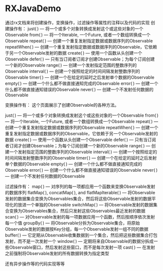 # RXJavaDemo
通过rx文档来将创建操作，变换操作，过滤操作等属性的注释以及代码的实现
创建操作有：
just( ) — 将一个或多个对象转换成发射这个或这些对象的一个Observable
from( ) — 将一个Iterable, 一个Future, 或者一个数组转换成一个Observable
repeat( ) — 创建一个重复发射指定数据或数据序列的Observable
repeatWhen( ) — 创建一个重复发射指定数据或数据序列的Observable，它依赖于另一个Observable发射的数据
create( ) — 使用一个函数从头创建一个Observable
defer( ) — 只有当订阅者订阅才创建Observable；为每个订阅创建一个新的Observable
range( ) — 创建一个发射指定范围的整数序列的Observable
interval( ) — 创建一个按照给定的时间间隔发射整数序列的Observable
timer( ) — 创建一个在给定的延时之后发射单个数据的Observable
empty( ) — 创建一个什么都不做直接通知完成的Observable
error( ) — 创建一个什么都不做直接通知错误的Observable
never( ) — 创建一个不发射任何数据的Observable

变换操作有：
这个页面展示了创建Observable的各种方法。

just( ) — 将一个或多个对象转换成发射这个或这些对象的一个Observable
from( ) — 将一个Iterable, 一个Future, 或者一个数组转换成一个Observable
repeat( ) — 创建一个重复发射指定数据或数据序列的Observable
repeatWhen( ) — 创建一个重复发射指定数据或数据序列的Observable，它依赖于另一个Observable发射的数据
create( ) — 使用一个函数从头创建一个Observable
defer( ) — 只有当订阅者订阅才创建Observable；为每个订阅创建一个新的Observable
range( ) — 创建一个发射指定范围的整数序列的Observable
interval( ) — 创建一个按照给定的时间间隔发射整数序列的Observable
timer( ) — 创建一个在给定的延时之后发射单个数据的Observable
empty( ) — 创建一个什么都不做直接通知完成的Observable
error( ) — 创建一个什么都不做直接通知错误的Observable
never( ) — 创建一个不发射任何数据的Observable

过滤操作有：
map( ) — 对序列的每一项都应用一个函数来变换Observable发射的数据序列
flatMap( ), concatMap( ), and flatMapIterable( ) — 将Observable发射的数据集合变换为Observables集合，然后将这些Observable发射的数据平坦化的放进一个单独的Observable
switchMap( ) — 将Observable发射的数据集合变换为Observables集合，然后只发射这些Observables最近发射的数据
scan( ) — 对Observable发射的每一项数据应用一个函数，然后按顺序依次发射每一个值
groupBy( ) — 将Observable分拆为Observable集合，将原始Observable发射的数据按Key分组，每一个Observable发射一组不同的数据
buffer( ) — 它定期从Observable收集数据到一个集合，然后把这些数据集合打包发射，而不是一次发射一个
window( ) — 定期将来自Observable的数据分拆成一些Observable窗口，然后发射这些窗口，而不是每次发射一项
cast( ) — 在发射之前强制将Observable发射的所有数据转换为指定类型

还有异步操作等的代码实现等等
